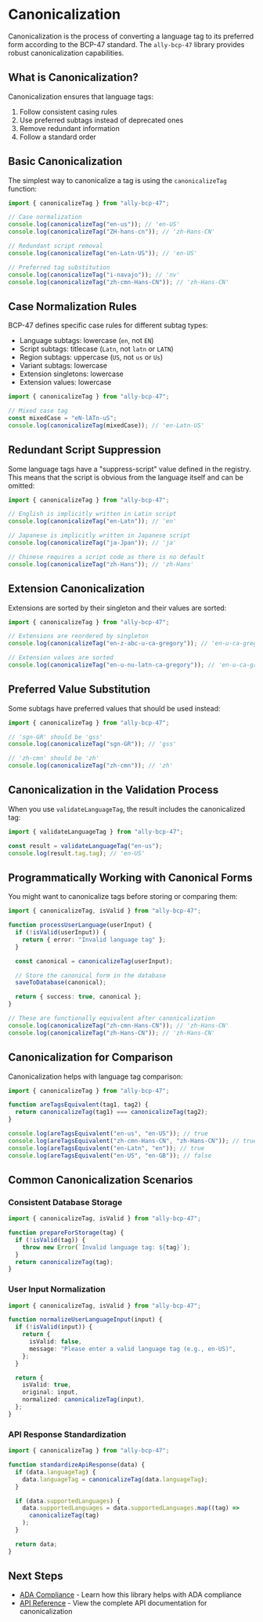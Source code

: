 # Canonicalization

Canonicalization is the process of converting a language tag to its preferred form according to the BCP-47 standard. The `ally-bcp-47` library provides robust canonicalization capabilities.

## What is Canonicalization?

Canonicalization ensures that language tags:

1. Follow consistent casing rules
2. Use preferred subtags instead of deprecated ones
3. Remove redundant information
4. Follow a standard order

## Basic Canonicalization

The simplest way to canonicalize a tag is using the `canonicalizeTag` function:

```typescript
import { canonicalizeTag } from "ally-bcp-47";

// Case normalization
console.log(canonicalizeTag("en-us")); // 'en-US'
console.log(canonicalizeTag("ZH-hans-cn")); // 'zh-Hans-CN'

// Redundant script removal
console.log(canonicalizeTag("en-Latn-US")); // 'en-US'

// Preferred tag substitution
console.log(canonicalizeTag("i-navajo")); // 'nv'
console.log(canonicalizeTag("zh-cmn-Hans-CN")); // 'zh-Hans-CN'
```

## Case Normalization Rules

BCP-47 defines specific case rules for different subtag types:

- Language subtags: lowercase (`en`, not `EN`)
- Script subtags: titlecase (`Latn`, not `latn` or `LATN`)
- Region subtags: uppercase (`US`, not `us` or `Us`)
- Variant subtags: lowercase
- Extension singletons: lowercase
- Extension values: lowercase

```typescript
import { canonicalizeTag } from "ally-bcp-47";

// Mixed case tag
const mixedCase = "eN-lATn-uS";
console.log(canonicalizeTag(mixedCase)); // 'en-Latn-US'
```

## Redundant Script Suppression

Some language tags have a "suppress-script" value defined in the registry. This means that the script is obvious from the language itself and can be omitted:

```typescript
import { canonicalizeTag } from "ally-bcp-47";

// English is implicitly written in Latin script
console.log(canonicalizeTag("en-Latn")); // 'en'

// Japanese is implicitly written in Japanese script
console.log(canonicalizeTag("ja-Jpan")); // 'ja'

// Chinese requires a script code as there is no default
console.log(canonicalizeTag("zh-Hans")); // 'zh-Hans'
```

## Extension Canonicalization

Extensions are sorted by their singleton and their values are sorted:

```typescript
import { canonicalizeTag } from "ally-bcp-47";

// Extensions are reordered by singleton
console.log(canonicalizeTag("en-z-abc-u-ca-gregory")); // 'en-u-ca-gregory-z-abc'

// Extension values are sorted
console.log(canonicalizeTag("en-u-nu-latn-ca-gregory")); // 'en-u-ca-gregory-nu-latn'
```

## Preferred Value Substitution

Some subtags have preferred values that should be used instead:

```typescript
import { canonicalizeTag } from "ally-bcp-47";

// 'sgn-GR' should be 'gss'
console.log(canonicalizeTag("sgn-GR")); // 'gss'

// 'zh-cmn' should be 'zh'
console.log(canonicalizeTag("zh-cmn")); // 'zh'
```

## Canonicalization in the Validation Process

When you use `validateLanguageTag`, the result includes the canonicalized tag:

```typescript
import { validateLanguageTag } from "ally-bcp-47";

const result = validateLanguageTag("en-us");
console.log(result.tag.tag); // 'en-US'
```

## Programmatically Working with Canonical Forms

You might want to canonicalize tags before storing or comparing them:

```typescript
import { canonicalizeTag, isValid } from "ally-bcp-47";

function processUserLanguage(userInput) {
  if (!isValid(userInput)) {
    return { error: "Invalid language tag" };
  }

  const canonical = canonicalizeTag(userInput);

  // Store the canonical form in the database
  saveToDatabase(canonical);

  return { success: true, canonical };
}

// These are functionally equivalent after canonicalization
console.log(canonicalizeTag("zh-cmn-Hans-CN")); // 'zh-Hans-CN'
console.log(canonicalizeTag("zh-Hans-CN")); // 'zh-Hans-CN'
```

## Canonicalization for Comparison

Canonicalization helps with language tag comparison:

```typescript
import { canonicalizeTag } from "ally-bcp-47";

function areTagsEquivalent(tag1, tag2) {
  return canonicalizeTag(tag1) === canonicalizeTag(tag2);
}

console.log(areTagsEquivalent("en-us", "en-US")); // true
console.log(areTagsEquivalent("zh-cmn-Hans-CN", "zh-Hans-CN")); // true
console.log(areTagsEquivalent("en-Latn", "en")); // true
console.log(areTagsEquivalent("en-US", "en-GB")); // false
```

## Common Canonicalization Scenarios

### Consistent Database Storage

```typescript
import { canonicalizeTag, isValid } from "ally-bcp-47";

function prepareForStorage(tag) {
  if (!isValid(tag)) {
    throw new Error(`Invalid language tag: ${tag}`);
  }
  return canonicalizeTag(tag);
}
```

### User Input Normalization

```typescript
import { canonicalizeTag, isValid } from "ally-bcp-47";

function normalizeUserLanguageInput(input) {
  if (!isValid(input)) {
    return {
      isValid: false,
      message: "Please enter a valid language tag (e.g., en-US)",
    };
  }

  return {
    isValid: true,
    original: input,
    normalized: canonicalizeTag(input),
  };
}
```

### API Response Standardization

```typescript
import { canonicalizeTag } from "ally-bcp-47";

function standardizeApiResponse(data) {
  if (data.languageTag) {
    data.languageTag = canonicalizeTag(data.languageTag);
  }

  if (data.supportedLanguages) {
    data.supportedLanguages = data.supportedLanguages.map((tag) =>
      canonicalizeTag(tag)
    );
  }

  return data;
}
```

## Next Steps

- [ADA Compliance](./ada-compliance) - Learn how this library helps with ADA compliance
- [API Reference](/api/canonicalize-tag) - View the complete API documentation for canonicalization
